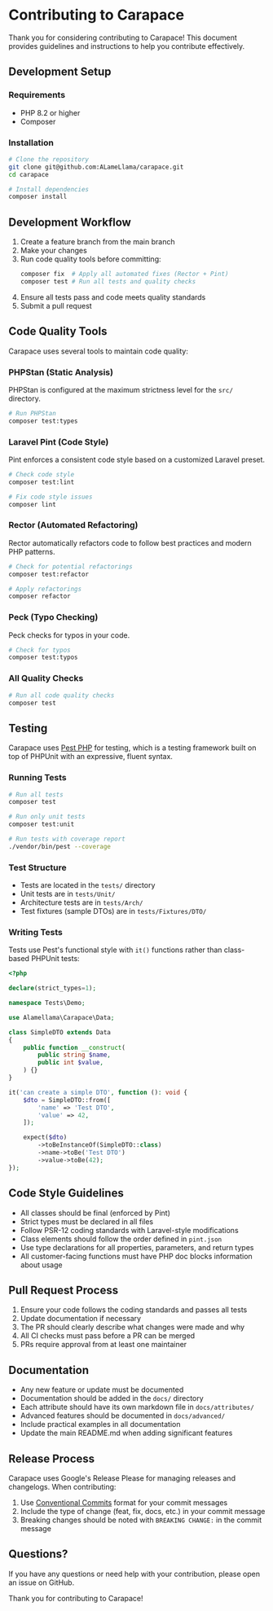 # Contributing to Carapace

Thank you for considering contributing to Carapace! This document provides guidelines and instructions to help you contribute effectively.

## Development Setup

### Requirements

- PHP 8.2 or higher
- Composer

### Installation

```bash
# Clone the repository
git clone git@github.com:ALameLlama/carapace.git
cd carapace

# Install dependencies
composer install
```

## Development Workflow

1. Create a feature branch from the main branch
2. Make your changes
3. Run code quality tools before committing:
   ```bash
   composer fix  # Apply all automated fixes (Rector + Pint)
   composer test # Run all tests and quality checks
   ```
4. Ensure all tests pass and code meets quality standards
5. Submit a pull request

## Code Quality Tools

Carapace uses several tools to maintain code quality:

### PHPStan (Static Analysis)

PHPStan is configured at the maximum strictness level for the `src/` directory.

```bash
# Run PHPStan
composer test:types
```

### Laravel Pint (Code Style)

Pint enforces a consistent code style based on a customized Laravel preset.

```bash
# Check code style
composer test:lint

# Fix code style issues
composer lint
```

### Rector (Automated Refactoring)

Rector automatically refactors code to follow best practices and modern PHP patterns.

```bash
# Check for potential refactorings
composer test:refactor

# Apply refactorings
composer refactor
```

### Peck (Typo Checking)

Peck checks for typos in your code.

```bash
# Check for typos
composer test:typos
```

### All Quality Checks

```bash
# Run all code quality checks
composer test
```

## Testing

Carapace uses [Pest PHP](https://pestphp.com/) for testing, which is a testing framework built on top of PHPUnit with an expressive, fluent syntax.

### Running Tests

```bash
# Run all tests
composer test

# Run only unit tests
composer test:unit

# Run tests with coverage report
./vendor/bin/pest --coverage
```

### Test Structure

- Tests are located in the `tests/` directory
- Unit tests are in `tests/Unit/`
- Architecture tests are in `tests/Arch/`
- Test fixtures (sample DTOs) are in `tests/Fixtures/DTO/`

### Writing Tests

Tests use Pest's functional style with `it()` functions rather than class-based PHPUnit tests:

```php
<?php

declare(strict_types=1);

namespace Tests\Demo;

use Alamellama\Carapace\Data;

class SimpleDTO extends Data
{
    public function __construct(
        public string $name,
        public int $value,
    ) {}
}

it('can create a simple DTO', function (): void {
    $dto = SimpleDTO::from([
        'name' => 'Test DTO',
        'value' => 42,
    ]);

    expect($dto)
        ->toBeInstanceOf(SimpleDTO::class)
        ->name->toBe('Test DTO')
        ->value->toBe(42);
});
```

## Code Style Guidelines

- All classes should be final (enforced by Pint)
- Strict types must be declared in all files
- Follow PSR-12 coding standards with Laravel-style modifications
- Class elements should follow the order defined in `pint.json`
- Use type declarations for all properties, parameters, and return types
- All customer-facing functions must have PHP doc blocks information about usage

## Pull Request Process

1. Ensure your code follows the coding standards and passes all tests
2. Update documentation if necessary
3. The PR should clearly describe what changes were made and why
4. All CI checks must pass before a PR can be merged
5. PRs require approval from at least one maintainer

## Documentation

- Any new feature or update must be documented
- Documentation should be added in the `docs/` directory
- Each attribute should have its own markdown file in `docs/attributes/`
- Advanced features should be documented in `docs/advanced/`
- Include practical examples in all documentation
- Update the main README.md when adding significant features

## Release Process

Carapace uses Google's Release Please for managing releases and changelogs. When contributing:

1. Use [Conventional Commits](https://www.conventionalcommits.org/) format for your commit messages
2. Include the type of change (feat, fix, docs, etc.) in your commit message
3. Breaking changes should be noted with `BREAKING CHANGE:` in the commit message

## Questions?

If you have any questions or need help with your contribution, please open an issue on GitHub.

Thank you for contributing to Carapace!